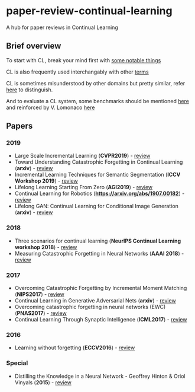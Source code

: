 # paper-review-continual-learning
A hub for paper reviews in Continual Learning

## Brief overview
To start with CL, break your mind first with [some notable things](https://github.com/luulinh90s/paper-review-continual-learning/blob/master/start.md)

CL is also frequently used interchangably with other [terms](https://github.com/luulinh90s/paper-review-continual-learning/blob/master/terminologies.md)

CL is sometimes misunderstood by other domains but pretty similar, refer [here](https://github.com/luulinh90s/paper-review-continual-learning/blob/master/distinguish.md) to distinguish.

And to evaluate a CL system, some benchmarks should be mentioned [here](https://github.com/luulinh90s/paper-review-continual-learning/blob/master/evaluate.md) and reinforced by V. Lomonaco [here](https://vlomonaco.github.io/core50/benchmarks.html)

## Papers
### 2019
- <a name="todo"></a> Large Scale Incremental Learning (**CVPR2019**) - [review ](https://github.com/luulinh90s/paper-review-continual-learning/blob/master/lsil.md.md) 
- <a name="todo"></a> Toward Understanding Catastrophic Forgetting in Continual Learning (**arxiv**) - [review ](https://github.com/luulinh90s/paper-review-continual-learning/blob/master/understand_cf.md) 
- <a name="todo"></a> Incremental Learning Techniques for Semantic Segmentation (**ICCV Workshop 2019**) - [review ](https://github.com/luulinh90s/paper-review-continual-learning/blob/master/semantic_segmentation_cl.md) 
- <a name="todo"></a> Lifelong Learning Starting From Zero (**AGI2019**) - [review ](https://github.com/luulinh90s/paper-review-continual-learning/blob/master/Lifelong-Learning-Starting-From-Zero.md) 
- <a name="todo"></a> Continual Learning for Robotics (**https://arxiv.org/abs/1907.00182**) - [review ](https://github.com/luulinh90s/paper-review-continual-learning/blob/master/cl_robotics.md) 
- <a name="todo"></a> Lifelong GAN: Continual Learning for Conditional Image Generation (**arxiv**) - [review ](https://github.com/luulinh90s/paper-review-continual-learning/blob/master/lifelong_gans.md) 
### 2018
- <a name="todo"></a> Three scenarios for continual learning (**NeurIPS Continual Learning workshop 2018**) - [review](https://github.com/luulinh90s/paper-review-continual-learning/blob/master/three_scenarios.md)
- <a name="todo"></a> Measuring Catastrophic Forgetting in Neural Networks (**AAAI 2018**) - [review](https://github.com/luulinh90s/paper-review-continual-learning/blob/master/measure_cf.md)
### 2017
- <a name="todo"></a> Overcoming Catastrophic Forgetting by Incremental Moment Matching (**NIPS2017**) - [review](https://github.com/luulinh90s/paper-review-continual-learning/blob/master/imm.md)
- <a name="todo"></a> Continual Learning in Generative Adversarial Nets (**arxiv**) - [review](https://github.com/luulinh90s/paper-review-continual-learning/blob/master/cont_gans.md)
- <a name="todo"></a> Overcoming catastrophic forgetting in neural networks (EWC) (**PNAS2017**) - [review](https://github.com/luulinh90s/paper-review-continual-learning/blob/master/ewc.md)
- <a name="todo"></a> Continual Learning Through Synaptic Intelligence (**ICML2017**) - [review](https://github.com/luulinh90s/paper-review-continual-learning/blob/master/si.md)
### 2016
- <a name="todo"></a> Learning without forgetting (**ECCV2016**) - [review ](https://github.com/luulinh90s/paper-review-continual-learning/blob/master/LwF.md) 

### Special
- <a name="todo"></a> Distilling the Knowledge in a Neural Network - Geoffrey Hinton & Oriol Vinyals (**2015**) - [review ](https://github.com/luulinh90s/paper-review-continual-learning/blob/master/distillation.md) 

